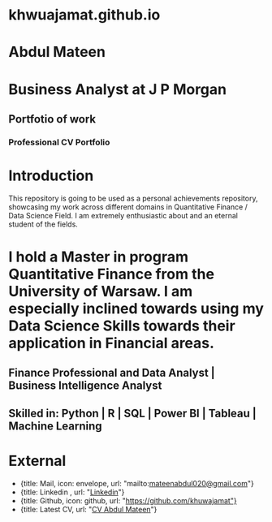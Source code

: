 
# khwuajamat.github.io

# Abdul Mateen

# Business Analyst at J P Morgan

## Portfotio of work
### Professional CV Portfolio

# Introduction
This repository is going to be used as a personal achievements repository, showcasing my work across different domains in Quantitative Finance / Data Science Field. I am extremely enthusiastic about and an eternal student of the fields.

# I hold a Master in program Quantitative Finance from the University of Warsaw. I am especially inclined towards using my Data Science Skills towards their application in Financial areas.

## Finance Professional and Data Analyst | Business Intelligence Analyst
## Skilled in: **Python | R | SQL | Power BI | Tableau | Machine Learning**



# External
  - {title: Mail, icon: envelope, url: "mailto:mateenabdul020@gmail.com"}
  - {title: Linkedin ,  url: "[Linkedin](https://www.linkedin.com/in/abdul-mateen-aa1a2ab6/)"}
  - {title: Github, icon: github, url: "https://github.com/khuwajamat"}
  - {title: Latest CV, url: "[CV Abdul Mateen](https://drive.google.com/file/d/1-d3PSNy1Sa4_l7RgD_FWHrtai7jRjEzd/view?usp=sharing)"}
